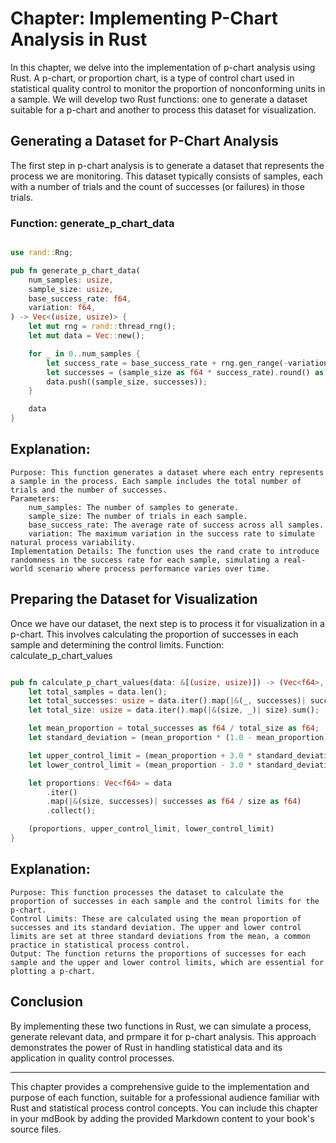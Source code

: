 # Chapter: Implementing P-Chart Analysis in Rust

In this chapter, we delve into the implementation of p-chart analysis using Rust. A p-chart, or proportion chart, is a type of control chart used in statistical quality control to monitor the proportion of nonconforming units in a sample. We will develop two Rust functions: one to generate a dataset suitable for a p-chart and another to process this dataset for visualization.
## Generating a Dataset for P-Chart Analysis

The first step in p-chart analysis is to generate a dataset that represents the process we are monitoring. This dataset typically consists of samples, each with a number of trials and the count of successes (or failures) in those trials.
### Function: generate_p_chart_data

```rust

use rand::Rng;

pub fn generate_p_chart_data(
    num_samples: usize,
    sample_size: usize,
    base_success_rate: f64,
    variation: f64,
) -> Vec<(usize, usize)> {
    let mut rng = rand::thread_rng();
    let mut data = Vec::new();

    for _ in 0..num_samples {
        let success_rate = base_success_rate + rng.gen_range(-variation..=variation);
        let successes = (sample_size as f64 * success_rate).round() as usize;
        data.push((sample_size, successes));
    }

    data
}
```
## Explanation:

    Purpose: This function generates a dataset where each entry represents a sample in the process. Each sample includes the total number of trials and the number of successes.
    Parameters:
        num_samples: The number of samples to generate.
        sample_size: The number of trials in each sample.
        base_success_rate: The average rate of success across all samples.
        variation: The maximum variation in the success rate to simulate natural process variability.
    Implementation Details: The function uses the rand crate to introduce randomness in the success rate for each sample, simulating a real-world scenario where process performance varies over time.

## Preparing the Dataset for Visualization

Once we have our dataset, the next step is to process it for visualization in a p-chart. This involves calculating the proportion of successes in each sample and determining the control limits.
Function: calculate_p_chart_values

```rust

pub fn calculate_p_chart_values(data: &[(usize, usize)]) -> (Vec<f64>, f64, f64) {
    let total_samples = data.len();
    let total_successes: usize = data.iter().map(|&(_, successes)| successes).sum();
    let total_size: usize = data.iter().map(|&(size, _)| size).sum();

    let mean_proportion = total_successes as f64 / total_size as f64;
    let standard_deviation = (mean_proportion * (1.0 - mean_proportion) / total_size as f64).sqrt();

    let upper_control_limit = (mean_proportion + 3.0 * standard_deviation).min(1.0);
    let lower_control_limit = (mean_proportion - 3.0 * standard_deviation).max(0.0);

    let proportions: Vec<f64> = data
        .iter()
        .map(|&(size, successes)| successes as f64 / size as f64)
        .collect();

    (proportions, upper_control_limit, lower_control_limit)
}
```
## Explanation:

    Purpose: This function processes the dataset to calculate the proportion of successes in each sample and the control limits for the p-chart.
    Control Limits: These are calculated using the mean proportion of successes and its standard deviation. The upper and lower control limits are set at three standard deviations from the mean, a common practice in statistical process control.
    Output: The function returns the proportions of successes for each sample and the upper and lower control limits, which are essential for plotting a p-chart.

## Conclusion

By implementing these two functions in Rust, we can simulate a process, generate relevant data, and prmpare it for p-chart analysis. This approach demonstrates the power of Rust in handling statistical data and its application in quality control processes.

<hr />
This chapter provides a comprehensive guide to the implementation and purpose of each function, suitable for a professional audience familiar with Rust and statistical process control concepts. You can include this chapter in your mdBook by adding the provided Markdown content to your book's source files.
